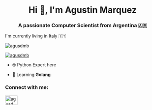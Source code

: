 <h1 align="center">Hi 👋, I'm Agustin Marquez</h1>
<h3 align="center">A passionate Computer Scientist from Argentina 🇦🇷</h3>

I'm currently living in Italy 🇮🇹

<p align="left"> <img src="https://komarev.com/ghpvc/?username=agusdmb&label=Profile%20views&color=0e75b6&style=flat" alt="agusdmb" /> </p>

<p align="left"> <a href="https://twitter.com/agusdmb" target="blank"><img src="https://img.shields.io/twitter/follow/agusdmb?logo=twitter&style=for-the-badge" alt="agusdmb" /></a> </p>

- 🤓 Python Expert here

- 🌱 Learning **Golang**

<h3 align="left">Connect with me:</h3>
<p align="left">
<a href="https://twitter.com/agusdmb" target="blank"><img align="center" src="https://raw.githubusercontent.com/rahuldkjain/github-profile-readme-generator/master/src/images/icons/Social/twitter.svg" alt="agusdmb" height="30" width="40" /></a>
</p>
